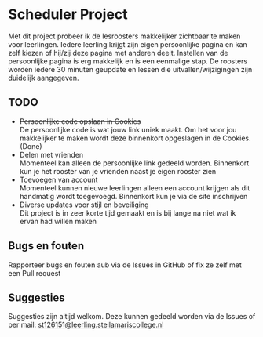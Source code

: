 # Scheduler Project

Met dit project probeer ik de lesroosters makkelijker zichtbaar te maken voor leerlingen. Iedere leerling krijgt zijn eigen persoonlijke pagina en kan zelf kiezen of hij/zij deze pagina met anderen deelt. Instellen van de persoonlijke pagina is erg makkelijk en is een eenmalige stap. De roosters worden iedere 30 minuten geupdate en lessen die uitvallen/wijzigingen zijn duidelijk aangegeven.

## TODO
- ~~Persoonlijke code opslaan in Cookies~~  
De persoonlijke code is wat jouw link uniek maakt. Om het voor jou makkelijker te maken wordt deze binnenkort opgeslagen in de Cookies. (Done)
- Delen met vrienden  
Momenteel kan alleen de persoonlijke link gedeeld worden. Binnenkort kun je het rooster van je vrienden naast je eigen rooster zien
- Toevoegen van account  
Momenteel kunnen nieuwe leerlingen alleen een account krijgen als dit handmatig wordt toegevoegd. Binnenkort kun je via de site inschrijven
- Diverse updates voor stijl en beveiliging  
Dit project is in zeer korte tijd gemaakt en is bij lange na niet wat ik ervan had willen maken

## Bugs en fouten
Rapporteer bugs en fouten aub via de Issues in GitHub of fix ze zelf met een Pull request

## Suggesties
Suggesties zijn altijd welkom. Deze kunnen gedeeld worden via de Issues of per mail: st126151@leerling.stellamariscollege.nl
